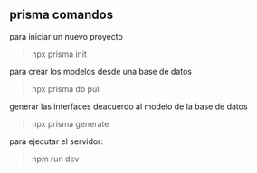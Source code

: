 ## prisma comandos

para iniciar un nuevo proyecto
> npx prisma init 

para crear los modelos desde una base de datos
> npx prisma db pull

generar las interfaces deacuerdo al modelo de la base de datos
> npx prisma generate


para ejecutar el servidor:
> npm run dev


